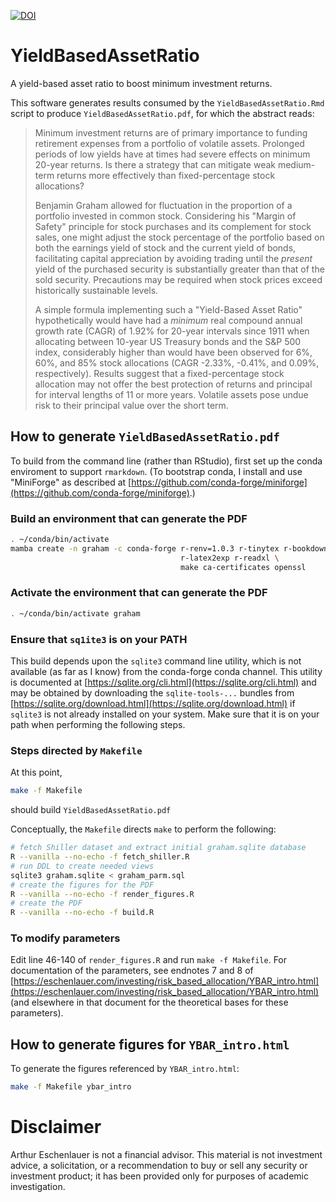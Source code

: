[![DOI](https://zenodo.org/badge/DOI/10.5281/zenodo.758778183.svg)](https://zenodo.org/doi/10.5281/zenodo.10764741)

# YieldBasedAssetRatio

A yield-based asset ratio to boost minimum investment returns.

This software generates results consumed by the `YieldBasedAssetRatio.Rmd` script to produce `YieldBasedAssetRatio.pdf`, for which the abstract reads:

> Minimum investment returns are of primary importance to funding retirement expenses from a portfolio of volatile assets. Prolonged periods of low yields have at times had severe effects on minimum 20-year returns. Is there a strategy that can mitigate weak medium-term returns more effectively than fixed-percentage stock allocations?
>
> Benjamin Graham allowed for fluctuation in the proportion of a portfolio invested in common stock.
> Considering his "Margin of Safety" principle for stock purchases and its complement for stock sales, one might adjust the stock percentage of the portfolio based on both the earnings yield of stock and the current yield of bonds, facilitating capital appreciation by avoiding trading until the *present* yield of the purchased security is substantially greater than that of the sold security.
> Precautions may be required when stock prices exceed historically sustainable levels.
>
> A simple formula implementing such a "Yield-Based Asset Ratio" hypothetically would have had a *minimum* real compound annual growth rate (CAGR) of 1.92% for 20-year intervals since 1911 when allocating between 10-year US Treasury bonds and the S&P 500 index, considerably higher than would have been observed for 6%, 60%, and 85% stock allocations (CAGR -2.33%, -0.41%, and 0.09%, respectively). Results suggest that a fixed-percentage stock allocation may not offer the best protection of returns and principal for interval lengths of 11 or more years.
> Volatile assets pose undue risk to their principal value over the short term. 

## How to generate `YieldBasedAssetRatio.pdf`

To build from the command line (rather than RStudio), first set up the conda enviroment to support `rmarkdown`.  (To bootstrap conda, I install and use "MiniForge" as described at [https://github.com/conda-forge/miniforge](https://github.com/conda-forge/miniforge).)

### Build an environment that can generate the PDF
```bash
. ~/conda/bin/activate
mamba create -n graham -c conda-forge r-renv=1.0.3 r-tinytex r-bookdown r-sqldf \
                                      r-latex2exp r-readxl \
                                      make ca-certificates openssl
```

### Activate the environment that can generate the PDF
```bash
. ~/conda/bin/activate graham
```

### Ensure that `sq1ite3` is on your PATH

This build depends upon the `sqlite3` command line utility, which is not available (as far as I know) from the conda-forge conda channel.  This utility is documented at [https://sqlite.org/cli.html](https://sqlite.org/cli.html) and may be obtained by downloading the `sqlite-tools-...` bundles from [https://sqlite.org/download.html](https://sqlite.org/download.html) if `sqlite3` is not already installed on your system.  Make sure that it is on your path when performing the following steps.

### Steps directed by `Makefile`

At this point, 
```bash
make -f Makefile
```
should build `YieldBasedAssetRatio.pdf`

Conceptually, the `Makefile` directs `make` to perform the following:

```bash
# fetch Shiller dataset and extract initial graham.sqlite database
R --vanilla --no-echo -f fetch_shiller.R
# run DDL to create needed views
sqlite3 graham.sqlite < graham_parm.sql
# create the figures for the PDF
R --vanilla --no-echo -f render_figures.R
# create the PDF
R --vanilla --no-echo -f build.R
```

### To modify parameters

Edit line 46-140 of `render_figures.R` and run `make -f Makefile`.  For documentation of the parameters, see endnotes 7 and 8 of [https://eschenlauer.com/investing/risk_based_allocation/YBAR_intro.html](https://eschenlauer.com/investing/risk_based_allocation/YBAR_intro.html) (and elsewhere in that document for the theoretical bases for these parameters).

## How to generate figures for `YBAR_intro.html`

To generate the figures referenced by `YBAR_intro.html`:

```bash
make -f Makefile ybar_intro
```

# Disclaimer

Arthur Eschenlauer is not a financial advisor. This material is not investment advice, a solicitation, or a recommendation to buy or sell any security or investment product; it has been provided only for purposes of academic investigation.
